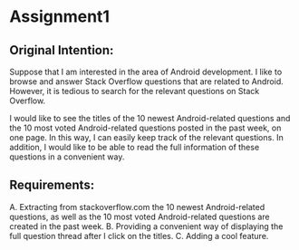 # Assignment1

## Original Intention:

Suppose that I am interested in the area of Android development. I like to browse and answer Stack Overflow questions that are related to Android. However, it is tedious to search for the relevant questions on Stack Overflow. 

I would like to see the titles of the 10 newest Android-related questions and the 10 most voted Android-related questions posted in the past week, on one page. In this way, I can easily keep track of the relevant questions. In addition, I would like to be able to read the full information of these questions in a convenient way. 

## Requirements: ## 
A. Extracting from stackoverflow.com the 10 newest Android-related questions, as well as the 10 most voted Android-related questions are created in the past week. 
B. Providing a convenient way of displaying the full question thread after I click on the titles. 
C. Adding a cool feature. 


